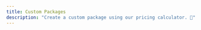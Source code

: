 ```yaml
---
title: Custom Packages
description: "Create a custom package using our pricing calculator. 📐"
---
```


<div class="uCalc_238347"></div>

<script>
  var widgetOptions238347 = {
    bg_color: "transparent"
  };
  (function () {
    var a = document.createElement("script"),
      h = "head";
    a.async = true;
    a.src = (document.location.protocol == "https:" ? "https:" : "http:") + "//ucalc.pro/api/widget.js?id=238347&t=" + Math.floor(new Date() / 18e5);
    document.getElementsByTagName(h)[0].appendChild(a)
  })();

</script>
